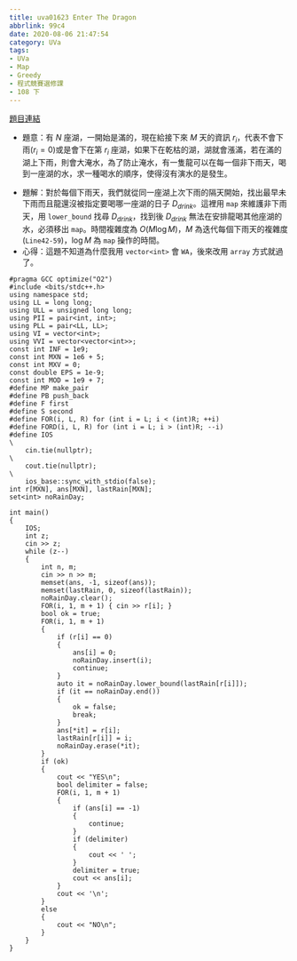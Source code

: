 ```yaml
---
title: uva01623 Enter The Dragon
abbrlink: 99c4
date: 2020-08-06 21:47:54
category: UVa
tags:
- UVa
- Map
- Greedy
- 程式競賽選修課
- 108 下
---
```

[題目連結](https://onlinejudge.org/index.php?option=com_onlinejudge&Itemid=8&page=show_problem&problem=4498)
* 題意：有 $N$ 座湖，一開始是滿的，現在給接下來 $M$ 天的資訊 $r_i$，代表不會下雨$(r_i=0)$或是會下在第 $r_i$ 座湖，如果下在乾枯的湖，湖就會漲滿，若在滿的湖上下雨，則會大淹水，為了防止淹水，有一隻龍可以在每一個非下雨天，喝到一座湖的水，求一種喝水的順序，使得沒有演水的是發生。
<!-- more -->
* 題解：對於每個下雨天，我們就從同一座湖上次下雨的隔天開始，找出最早未下雨而且龍還沒被指定要喝哪一座湖的日子 $D_{drink}$。這裡用 `map` 來維護非下雨天，用 `lower_bound` 找尋 $D_{drink}$，找到後 $D_{drink}$ 無法在安排龍喝其他座湖的水，必須移出 `map`。時間複雜度為 $O(M\log M)$，$M$ 為迭代每個下雨天的複雜度(`Line42-59`)，$\log M$ 為 `map` 操作的時間。
* 心得：這題不知道為什麼我用 `vector<int>` 會 `WA`，後來改用 `array` 方式就過了。
```cpp=
#pragma GCC optimize("O2")
#include <bits/stdc++.h>
using namespace std;
using LL = long long;
using ULL = unsigned long long;
using PII = pair<int, int>;
using PLL = pair<LL, LL>;
using VI = vector<int>;
using VVI = vector<vector<int>>;
const int INF = 1e9;
const int MXN = 1e6 + 5;
const int MXV = 0;
const double EPS = 1e-9;
const int MOD = 1e9 + 7;
#define MP make_pair
#define PB push_back
#define F first
#define S second
#define FOR(i, L, R) for (int i = L; i < (int)R; ++i)
#define FORD(i, L, R) for (int i = L; i > (int)R; --i)
#define IOS                                                                    \
    cin.tie(nullptr);                                                          \
    cout.tie(nullptr);                                                         \
    ios_base::sync_with_stdio(false);
int r[MXN], ans[MXN], lastRain[MXN];
set<int> noRainDay;

int main()
{
    IOS;
    int z;
    cin >> z;
    while (z--)
    {
        int n, m;
        cin >> n >> m;
        memset(ans, -1, sizeof(ans));
        memset(lastRain, 0, sizeof(lastRain));
        noRainDay.clear();
        FOR(i, 1, m + 1) { cin >> r[i]; }
        bool ok = true;
        FOR(i, 1, m + 1)
        {
            if (r[i] == 0)
            {
                ans[i] = 0;
                noRainDay.insert(i);
                continue;
            }
            auto it = noRainDay.lower_bound(lastRain[r[i]]);
            if (it == noRainDay.end())
            {
                ok = false;
                break;
            }
            ans[*it] = r[i];
            lastRain[r[i]] = i;
            noRainDay.erase(*it);
        }
        if (ok)
        {
            cout << "YES\n";
            bool delimiter = false;
            FOR(i, 1, m + 1)
            {
                if (ans[i] == -1)
                {
                    continue;
                }
                if (delimiter)
                {
                    cout << ' ';
                }
                delimiter = true;
                cout << ans[i];
            }
            cout << '\n';
        }
        else
        {
            cout << "NO\n";
        }
    }
}
```